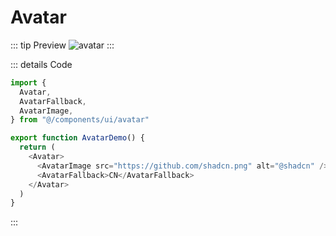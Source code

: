 # Avatar

::: tip Preview
![avatar](/components/avatar.png)
:::

::: details Code
```js
import {
  Avatar,
  AvatarFallback,
  AvatarImage,
} from "@/components/ui/avatar"

export function AvatarDemo() {
  return (
    <Avatar>
      <AvatarImage src="https://github.com/shadcn.png" alt="@shadcn" />
      <AvatarFallback>CN</AvatarFallback>
    </Avatar>
  )
}
```
:::